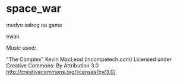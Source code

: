 # space_war
medyo sabog na game


ewan


Music used:


"The Complex"
Kevin MacLeod (incompetech.com)
Licensed under Creative Commons: By Attribution 3.0
http://creativecommons.org/licenses/by/3.0/
